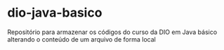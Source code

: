 # dio-java-basico
Repositório para armazenar os códigos do curso da DIO em Java básico 
alterando o conteúdo de um arquivo de forma local